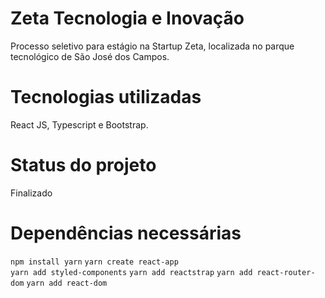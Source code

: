 # Zeta Tecnologia e Inovação
Processo seletivo para estágio na Startup Zeta, localizada no parque tecnológico de São José dos Campos.

# Tecnologias utilizadas
React JS, 
Typescript e 
Bootstrap.

# Status do projeto
Finalizado

# Dependências necessárias

<code>npm install yarn</code>
<code>yarn create react-app <nomeDoProjeto></code>
<code>yarn add styled-components</code>
<code>yarn add reactstrap</code>
<code>yarn add react-router-dom</code>
<code>yarn add react-dom</code>
